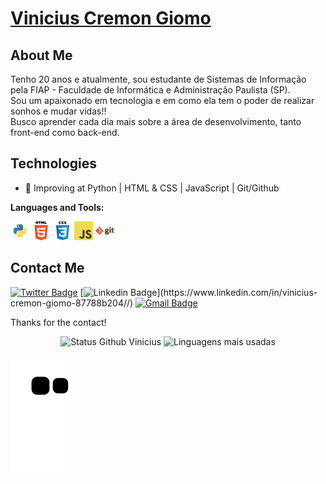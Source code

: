 # <a href="https://www.linkedin.com/in/viniciuscremongiomo/?originalSubdomain=br">Vinicius Cremon Giomo</a>

## About Me
Tenho 20 anos e atualmente, sou estudante de Sistemas de Informação pela FIAP - Faculdade de Informática e Administração Paulista (SP). 
<br>
Sou um apaixonado em tecnologia e em como ela tem o poder de realizar sonhos e mudar vidas!!
<br>
Busco aprender cada dia mais sobre a área de desenvolvimento, tanto front-end como back-end.

## Technologies
- 🌱  Improving at Python | HTML & CSS | JavaScript | Git/Github

**Languages and Tools:**  

<code><img height="30" src="https://raw.githubusercontent.com/github/explore/80688e429a7d4ef2fca1e82350fe8e3517d3494d/topics/python/python.png"></code>
<code><img height="30" src="https://raw.githubusercontent.com/github/explore/80688e429a7d4ef2fca1e82350fe8e3517d3494d/topics/html/html.png"></code>
<code><img height="30" src="https://raw.githubusercontent.com/github/explore/80688e429a7d4ef2fca1e82350fe8e3517d3494d/topics/css/css.png"></code>
<code><img height="30" src="https://raw.githubusercontent.com/github/explore/80688e429a7d4ef2fca1e82350fe8e3517d3494d/topics/javascript/javascript.png"></code>
<code><img height="30" src="https://raw.githubusercontent.com/github/explore/80688e429a7d4ef2fca1e82350fe8e3517d3494d/topics/git/git.png"></code>

##  Contact Me
[![Twitter Badge](https://img.shields.io/badge/-@giomo_vini-6633cc?style=flat-square&labelColor=6633cc&logo=twitter&logoColor=white&link=https://twitter.com/giomo_vini)](https://twitter.com/giomo_vini) 
[![Linkedin Badge](https://img.shields.io/badge/-Vinicius%20Giomo-6633cc?style=flat-square&logo=Linkedin&logoColor=white&link=https://[www.linkedin.com/in/viniciuscremongiomo//](https://www.linkedin.com/in/viniciuscremongiomo/?originalSubdomain=br))](https://www.linkedin.com/in/vinicius-cremon-giomo-87788b204//) 
[![Gmail Badge](https://img.shields.io/badge/-vinicius.cgiomo@gmail.com-6633cc?style=flat-square&logo=Gmail&logoColor=white&link=mailto:vinicius.cgiomo@gmail.com)](mailto:vinicius.cgiomo@gmail.com)

Thanks for the contact!

<div align="center">
<img width="450em" alt="Status Github Vinicius" src="https://github-readme-stats.vercel.app/api?username=giomovini&show_icons=true&theme=dracula" />
<img width="380em" alt="Linguagens mais usadas" src="https://github-readme-stats.vercel.app/api/top-langs/?username=giomovini&layout=compact&theme=dracula"/>
</div>

![Snake animation](https://github.com/AdrianoBinhara/AdrianoBinhara/blob/output/github-contribution-grid-snake.svg)
